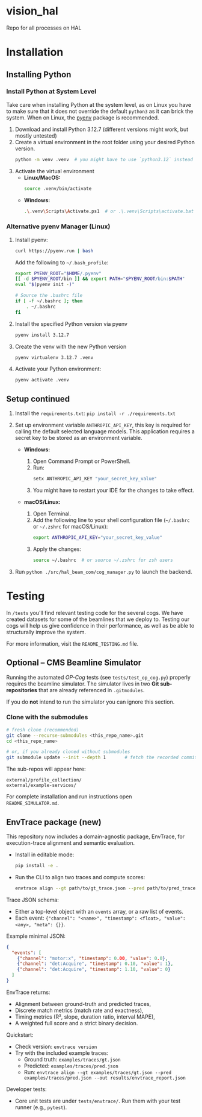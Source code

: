# vision_hal
Repo for all processes on HAL

# Installation
## Installing Python
### Install Python at System Level
Take care when installing Python at the system level, as on Linux you have to make sure that it does not override the default `python3` as it can brick the system.
When on Linux, the [pyenv](#alternative-pyenv-manager-linux) package is recommended.
1. Download and install Python 3.12.7 (different versions might work, but mostly untested)
2. Create a virtual environment in the root folder using your desired Python version.
   ```bash
   python -m venv .venv  # you might have to use `python3.12` instead of `python`
   ```
3. Activate the virtual environment  
   - **Linux/MacOS:**  
     ```bash
     source .venv/bin/activate
     ```
   - **Windows:**  
     ```bash
     .\.venv\Scripts\Activate.ps1  # or .\.venv\Scripts\activate.bat
     ```
### Alternative pyenv Manager (Linux)
1. Install pyenv: 
   ```bash
   curl https://pyenv.run | bash
   ```
   Add the following to `~/.bash_profile`:
    ```bash
    export PYENV_ROOT="$HOME/.pyenv"
    [[ -d $PYENV_ROOT/bin ]] && export PATH="$PYENV_ROOT/bin:$PATH"
    eval "$(pyenv init -)"
    
    # Source the .bashrc file
    if [ -f ~/.bashrc ]; then
        . ~/.bashrc
    fi
   ```
2. Install the specified Python version via pyenv
    ```bash
    pyenv install 3.12.7
    ```
3. Create the venv with the new Python version
    ```bash
    pyenv virtualenv 3.12.7 .venv
    ```
4. Activate your Python environment:
    ```bash
    pyenv activate .venv
    ```

## Setup continued
1. Install the `requirements.txt`: `pip install -r ./requirements.txt`
2. Set up environment variable `ANTHROPIC_API_KEY`, this key is required for calling the default selected language models. This application requires a secret key to be stored as an environment variable.  

   - **Windows:**
     1. Open Command Prompt or PowerShell.
     2. Run:
        ```cmd
        setx ANTHROPIC_API_KEY "your_secret_key_value"
        ```
     3. You might have to restart your IDE for the changes to take effect.
   
   - **macOS/Linux:**
     1. Open Terminal.
     2. Add the following line to your shell configuration file (`~/.bashrc` or `~/.zshrc` for macOS/Linux):
        ```bash
        export ANTHROPIC_API_KEY="your_secret_key_value"
        ```
     3. Apply the changes:
        ```bash
        source ~/.bashrc  # or source ~/.zshrc for zsh users
        ```
3. Run `python ./src/hal_beam_com/cog_manager.py` to launch the backend.

# Testing

In `/tests` you'll find relevant testing code for the several cogs. We have created datasets for some of the beamlines
that we deploy to. Testing our cogs will help us give confidence in their performance, as well as be able to structurally
improve the system.

For more information, visit the `README_TESTING.md` file.

## Optional – CMS Beamline Simulator

Running the automated *OP-Cog* tests (see `tests/test_op_cog.py`) properly requires the
beamline simulator. The simulator lives in two **Git sub-repositories** that
are already referenced in `.gitmodules`.

If you do **not** intend to run the simulator you can ignore this section.

### Clone with the submodules

```bash
# fresh clone (recommended)
git clone --recurse-submodules <this_repo_name>.git
cd <this_repo_name>

# or, if you already cloned without submodules
git submodule update --init --depth 1       # fetch the recorded commits
```

The sub-repos will appear here:

```
external/profile_collection/
external/example-services/
```

For complete installation and run instructions open  
`README_SIMULATOR.md`.

## EnvTrace package (new)

This repository now includes a domain-agnostic package, EnvTrace, for execution-trace alignment and semantic evaluation.

- Install in editable mode:
  ```bash
  pip install -e .
  ```
- Run the CLI to align two traces and compute scores:
  ```bash
  envtrace align --gt path/to/gt_trace.json --pred path/to/pred_trace.json --out results/envtrace_report.json
  ```

Trace JSON schema:
- Either a top-level object with an `events` array, or a raw list of events.
- Each event: `{"channel": "<name>", "timestamp": <float>, "value": <any>, "meta": {}}`.

Example minimal JSON:
```json
{
  "events": [
    {"channel": "motor:x", "timestamp": 0.00, "value": 0.0},
    {"channel": "det:Acquire", "timestamp": 0.10, "value": 1},
    {"channel": "det:Acquire", "timestamp": 1.10, "value": 0}
  ]
}
```

EnvTrace returns:
- Alignment between ground-truth and predicted traces,
- Discrete match metrics (match rate and exactness),
- Timing metrics (R², slope, duration ratio, interval MAPE),
- A weighted full score and a strict binary decision.

Quickstart:
- Check version: `envtrace version`
- Try with the included example traces:
  - Ground truth: `examples/traces/gt.json`
  - Predicted:    `examples/traces/pred.json`
  - Run: `envtrace align --gt examples/traces/gt.json --pred examples/traces/pred.json --out results/envtrace_report.json`

Developer tests:
- Core unit tests are under `tests/envtrace/`. Run them with your test runner (e.g., `pytest`).
